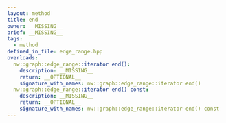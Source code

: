 ```yaml
---
layout: method
title: end
owner: __MISSING__
brief: __MISSING__
tags:
  - method
defined_in_file: edge_range.hpp
overloads:
  nw::graph::edge_range::iterator end():
    description: __MISSING__
    return: __OPTIONAL__
    signature_with_names: nw::graph::edge_range::iterator end()
  nw::graph::edge_range::iterator end() const:
    description: __MISSING__
    return: __OPTIONAL__
    signature_with_names: nw::graph::edge_range::iterator end() const
---
```

